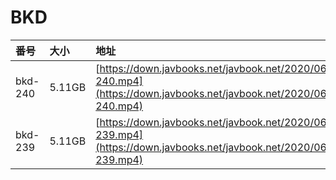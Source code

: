 # BKD

| 番号 | 大小 | 地址 |
| :--- | :--- | :--- |
| bkd-240 | 5.11GB | [https://down.javbooks.net/javbook.net/2020/06/25/bkd-240.mp4](https://down.javbooks.net/javbook.net/2020/06/25/bkd-240.mp4) |
| bkd-239 | 5.11GB | [https://down.javbooks.net/javbook.net/2020/06/20/bkd-239.mp4](https://down.javbooks.net/javbook.net/2020/06/20/bkd-239.mp4) |



